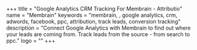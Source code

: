 +++
title = "Google Analytics CRM Tracking For Membrain - Attributio"
name = "Membrain"
keywords = "membrain, , google analytics, crm, adwords, facebook, ppc, attribution, track leads, conversion tracking"
description = "Connect Google Analytics with Membrain to find out where your leads are coming from. Track leads from the source - from search to ppc."
logo = ""
+++
